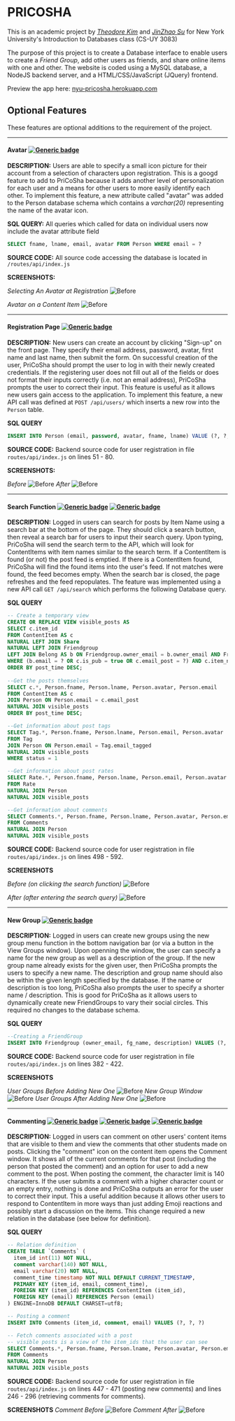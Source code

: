 # PRICOSHA

This is an academic project by *[Theodore Kim](https://github.com/theo-kim)* and *[JinZhao Su](https://github.com/JinZSu)* for New York University's Introduction to Databases class (CS-UY 3083)

The purpose of this project is to create a Database interface to enable users to create a _Friend Group_, add other users as friends, and share online items with one and other. The website is coded using a MySQL database, a NodeJS backend server, and a HTML/CSS/JavaScript (JQuery) frontend.

Preview the app here: [nyu-pricosha.herokuapp.com](http://nyu-pricosha.herokuapp.com)

## Optional Features

These features are optional additions to the requirement of the project.

---
#### Avatar [![Generic badge](https://img.shields.io/badge/DATABASE-JinZhao-green.svg)](https://shields.io/)
**DESCRIPTION:** Users are able to specify a small icon picture for their account from a selection of characters upon registration. This is a googd feature to add to PriCoSha because it adds another level of personalization for each user and a means for other users to more easily identify each other. To implement this feature, a new attribute called "avatar" was added to the Person database schema which contains a *varchar(20)* representing the name of the avatar icon. 

**SQL QUERY:** All queries which called for data on individual users now include the avatar attribute field

```sql
SELECT fname, lname, email, avatar FROM Person WHERE email = ?
```

**SOURCE CODE:** All source code accessing the database is located in `/routes/api/index.js`

**SCREENSHOTS:**

*Selecting An Avatar at Registration*
![Before](https://raw.githubusercontent.com/theo-kim/databases/master/project/screenshots/registration-2.png)

*Avatar on a Content Item*
![Before](https://raw.githubusercontent.com/theo-kim/databases/master/project/screenshots/avatar-1.png)

---

#### Registration Page [![Generic badge](https://img.shields.io/badge/UI-Theodore-orange.svg)](https://shields.io/)
**DESCRIPTION:** New users can create an account by clicking "Sign-up" on the front page. They specify their email address, password, avatar, first name and last name, then submit the form. On successful creation of the user, PriCoSha should prompt the user to log in with their newly created credentials. If the registering user does not fill out all of the fields or does not format their inputs correctly (i.e. not an email address), PriCoSha prompts the user to correct their input. This feature is useful as it allows new users gain access to the application. To implement this feature, a new API call was defined at `POST /api/users/` which inserts a new row into the `Person` table.

**SQL QUERY**

```sql
INSERT INTO Person (email, password, avatar, fname, lname) VALUE (?, ?, ?, ?, ?)
```

**SOURCE CODE:** Backend source code for user registration in file `routes/api/index.js` on lines 51 - 80.

**SCREENSHOTS:**

*Before*
![Before](https://raw.githubusercontent.com/theo-kim/databases/master/project/screenshots/registration-1.png)
*After*
![Before](https://raw.githubusercontent.com/theo-kim/databases/master/project/screenshots/registration-2.png)

---

#### Search Function [![Generic badge](https://img.shields.io/badge/UI-Theodore-orange.svg)](https://shields.io/) [![Generic badge](https://img.shields.io/badge/API-Theodore-orange.svg)](https://shields.io/)
**DESCRIPTION:** Logged in users can search for posts by Item Name using a search bar at the bottom of the page. They should click a search button, then reveal a search bar for users to input their search query. Upon typing, PriCoSha will send the search term to the API, which will look for ContentItems with item names similar to the search term. If a ContentItem is found (or not) the post feed is emptied.  If there is a ContentItem found, PriCoSha will find the found items into the user's feed.  If not matches were found, the feed becomes empty. When the search bar is closed, the page refreshes and the feed repopulates. The feature was implemented using a new API call `GET /api/search` which performs the following Database query.

**SQL QUERY**

```sql
-- Create a temporary view
CREATE OR REPLACE VIEW visible_posts AS
SELECT c.item_id
FROM ContentItem AS c
NATURAL LEFT JOIN Share 
NATURAL LEFT JOIN Friendgroup 
LEFT JOIN Belong AS b ON Friendgroup.owner_email = b.owner_email AND Friendgroup.fg_name = b.fg_name 
WHERE (b.email = ? OR c.is_pub = true OR c.email_post = ?) AND c.item_name LIKE ? 
ORDER BY post_time DESC;
		
--Get the posts themselves			
SELECT c.*, Person.fname, Person.lname, Person.avatar, Person.email
FROM ContentItem AS c
JOIN Person ON Person.email = c.email_post 
NATURAL JOIN visible_posts
ORDER BY post_time DESC;

--Get information about post tags
SELECT Tag.*, Person.fname, Person.lname, Person.email, Person.avatar
FROM Tag 
JOIN Person ON Person.email = Tag.email_tagged 
NATURAL JOIN visible_posts 
WHERE status = 1

--Get information about post rates
SELECT Rate.*, Person.fname, Person.lname, Person.email, Person.avatar
FROM Rate 
NATURAL JOIN Person 
NATURAL JOIN visible_posts

--Get information about comments
SELECT Comments.*, Person.fname, Person.lname, Person.avatar, Person.email
FROM Comments
NATURAL JOIN Person
NATURAL JOIN visible_posts
```

**SOURCE CODE:** Backend source code for user registration in file `routes/api/index.js` on lines 498 - 592.

**SCREENSHOTS**

*Before (on clicking the search function)*
![Before](https://raw.githubusercontent.com/theo-kim/databases/master/project/screenshots/search-1.png)

*After (after entering the search query)*
![Before](https://raw.githubusercontent.com/theo-kim/databases/master/project/screenshots/search-2.png)

---

#### New Group [![Generic badge](https://img.shields.io/badge/UI-JinZhao-green.svg)](https://shields.io/)
**DESCRIPTION:** Logged in users can create new groups using the new group menu function in the bottom navigation bar (or via a button in the View Groups window). Upon openning the window, the user can specify a name for the new group as well as a description of the group. If the new group name already exists for the given user, then PriCoSha prompts the users to specify a new name. The description and group name should also be within the given length specified by the database. If the name or description is too long, PriCoSha also prompts the user to specify a shorter name / description. This is good for PriCoSha as it allows users to dynamically create new FriendGroups to vary their social circles. This required no changes to the database schema.

**SQL QUERY**
```sql
--Creating a FriendGroup
INSERT INTO Friendgroup (owner_email, fg_name, description) VALUES (?, ?, ?)
```

**SOURCE CODE:** Backend source code for user registration in file `routes/api/index.js` on lines 382 - 422.

**SCREENSHOTS**

*User Groups Before Adding New One*
![Before](https://raw.githubusercontent.com/theo-kim/databases/master/project/screenshots/new-group-1.png)
*New Group Window*
![Before](https://raw.githubusercontent.com/theo-kim/databases/master/project/screenshots/new-group-2.png)
*User Groups After Adding New One*
![Before](https://raw.githubusercontent.com/theo-kim/databases/master/project/screenshots/new-group-3.png)

---

#### Commenting [![Generic badge](https://img.shields.io/badge/DATABASE-JinZhao-green.svg)](https://shields.io/) [![Generic badge](https://img.shields.io/badge/UI-Theodore-orange.svg)](https://shields.io/) [![Generic badge](https://img.shields.io/badge/API-JinZhao-green.svg)](https://shields.io/)
**DESCRIPTION:** Logged in users can comment on other users' content items that are visible to them and view the comments that other students made on posts. Clicking the "comment" icon on the content item opens the Comment window. It shows all of the current comments for that post (including the person that posted the comment) and an option for user to add a new comment to the post. When posting the comment, the character limit is 140 characters.  If the user submits a comment with a higher character count or an empty entry, nothing is done and PriCoSha outputs an error for the user to correct their input. This a useful addition because it allows other users to respond to ContentItem in more ways than just adding Emoji reactions and possibly start a discussion on the items. This change required a new relation in the database (see below for definition).

**SQL QUERY**
```sql
-- Relation definition
CREATE TABLE `Comments` (
  item_id int(11) NOT NULL,
  comment varchar(140) NOT NULL,
  email varchar(20) NOT NULL,
  comment_time timestamp NOT NULL DEFAULT CURRENT_TIMESTAMP,
  PRIMARY KEY (item_id, email, comment_time),
  FOREIGN KEY (item_id) REFERENCES ContentItem (item_id),
  FOREIGN KEY (email) REFERENCES Person (email)
) ENGINE=InnoDB DEFAULT CHARSET=utf8;

-- Posting a comment
INSERT INTO Comments (item_id, comment, email) VALUES (?, ?, ?)

-- Fetch comnents associated with a post
-- visible posts is a view of the item_ids that the user can see
SELECT Comments.*, Person.fname, Person.lname, Person.avatar, Person.email
FROM Comments
NATURAL JOIN Person
NATURAL JOIN visible_posts
```

**SOURCE CODE:** Backend source code for user registration in file `routes/api/index.js` on lines 447 - 471 (posting new comments) and lines 246 - 296 (retrieving comments for comments).

**SCREENSHOTS**
*Comment Before*
![Before](https://raw.githubusercontent.com/theo-kim/databases/master/project/screenshots/comment-1.png)
*Comment After*
![Before](https://raw.githubusercontent.com/theo-kim/databases/master/project/screenshots/comment-2.png)

